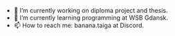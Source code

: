 - 🔭 I’m currently working on diploma project and thesis.
- 🌱 I’m currently learning programming at WSB Gdansk.
- 📫 How to reach me: banana.taiga at Discord.

